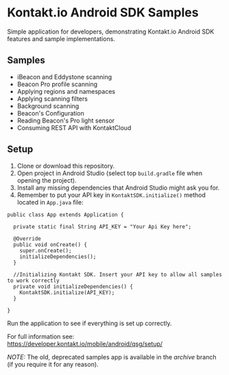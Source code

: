 Kontakt.io Android SDK Samples
===============================

Simple application for developers, demonstrating Kontakt.io Android SDK features and sample implementations.

## Samples
- iBeacon and Eddystone scanning
- Beacon Pro profile scanning
- Applying regions and namespaces
- Applying scanning filters
- Background scanning
- Beacon's Configuration
- Reading Beacon's Pro light sensor
- Consuming REST API with KontaktCloud

## Setup
1. Clone or download this repository.
2. Open project in Android Studio (select top `build.gradle` file when opening the project).
3. Install any missing dependencies that Android Studio might ask you for.
4. Remember to put your API key in `KontaktSDK.initialize()` method located in `App.java` file:
```
public class App extends Application {

  private static final String API_KEY = "Your Api Key here";

  @Override
  public void onCreate() {
    super.onCreate();
    initializeDependencies();
  }

  //Initializing Kontakt SDK. Insert your API key to allow all samples to work correctly
  private void initializeDependencies() {
    KontaktSDK.initialize(API_KEY);
  }

}
```

Run the application to see if everything is set up correctly.

For full information see: https://developer.kontakt.io/mobile/android/qsg/setup/

*NOTE:* The old, deprecated samples app is available in the *archive* branch (if you require it for any reason).



